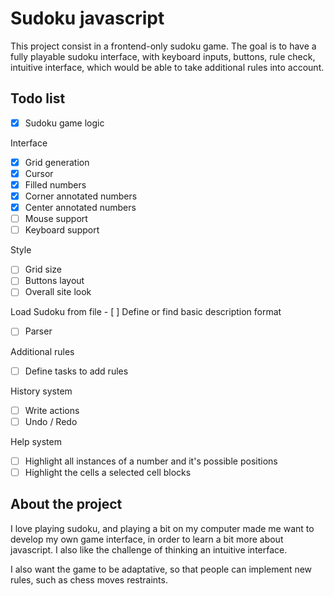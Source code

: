 # Sudoku javascript

This project consist in a frontend-only sudoku game. The goal is to have a fully playable sudoku interface, with keyboard inputs, buttons, rule check, intuitive interface, which would be able to take additional rules into account.

## Todo list

- [x] Sudoku game logic

Interface
- [x] Grid generation
- [x] Cursor
- [x] Filled numbers
- [x] Corner annotated numbers
- [x] Center annotated numbers
- [ ] Mouse support
- [ ] Keyboard support

Style
- [ ] Grid size
- [ ] Buttons layout
- [ ] Overall site look

Load Sudoku from file
- [ ] Define or find basic description format
- [ ] Parser

Additional rules
- [ ] Define tasks to add rules

History system
- [ ] Write actions
- [ ] Undo / Redo

Help system
- [ ] Highlight all instances of a number and it's possible positions
- [ ] Highlight the cells a selected cell blocks

## About the project

I love playing sudoku, and playing a bit on my computer made me want to develop my own game interface, in order to learn a bit more about javascript. I also like the challenge of thinking an intuitive interface.

I also want the game to be adaptative, so that people can implement new rules, such as chess moves restraints.
